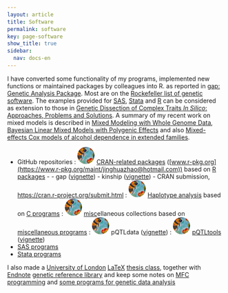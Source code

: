 ```yaml
---
layout: article
title: Software
permalink: software
key: page-software
show_title: true
sidebar:
  nav: docs-en
---
```


I have converted some functionality of my programs, implemented new functions or maintained packages by colleagues into R. as reported in
[gap: Genetic Analysis Package](https://www.jstatsoft.org/article/view/v023i08). Most are on
the [Rockefeller list of genetic software](https://github.com/gaow/genetic-analysis-software). The examples provided for
[SAS](http://en.wikipedia.org/wiki/SAS_System), [Stata](http://en.wikipedia.org/wiki/Stata) and
[R](http://www.r-project.org/) can be considered as extension to those in
[Genetic Dissection of Complex Traits *In Silico*: Approaches, Problems and Solutions](paper/cbio06.pdf).
A summary of my recent work on mixed models is described in [Mixed Modeling with Whole Genome Data](http://www.hindawi.com/journals/jps/2012/485174/),
[Bayesian Linear Mixed Models with Polygenic Effects](https://www.jstatsoft.org/article/view/v085i06) and also
[Mixed-effects Cox models of alcohol dependence in extended families](https://link.springer.com/article/10.1186/1471-2156-6-S1-S127).

- GitHub repositories
  : [![](bees.svg)](https://github.com/jinghuazhao/R) [CRAN-related packages](https://jinghuazhao.github.io/R/) ([www.r-pkg.org](https://www.r-pkg.org/maint/jinghuazhao@hotmail.com)) based on [R packages](r-progs.md)
      -
      - gap ([vignette](https://jinghuazhao.github.io/R/vignettes/gap.html))
      - kinship ([vignette](https://jinghuazhao.github.io/R/vignettes/kinship.pdf))
      - CRAN submission, <https://cran.r-project.org/submit.html>
  : [![](bees.svg)](https://github.com/jinghuazhao/Haplotype-Analysis) [Haplotype analysis](https://jinghuazhao.github.io/Haplotype-Analysis/) based on [C programs](c-progs.md)
  : [![](bees.svg)](https://github.com/jinghuazhao/misc) [misc](https://jinghuazhao.github.io/misc/)ellaneous collections based on [miscellaneous programs](misc-progs.md)
  : [![](bees.svg)](https://github.com/jinghuazhao/pQTLdata) pQTLdata ([vignette](https://jinghuazhao.github.io/R/vignettes/pQTLdata.html))
  : [![](bees.svg)](https://github.com/jinghuazhao/pQTLtools) [pQTLtools](https://jinghuazhao.github.io/pQTLtools/) ([vignette](https://jinghuazhao.github.io/pQTLtools/articles/pQTLtools.html))
- [SAS programs](sas-progs.md)
- [Stata programs](stata-progs.md)

I also made a [University of London](http://www.lon.ac.uk/)
[LaTeX](http://www.ctan.org/) [thesis class](software/ulthesis.zip),
together with [Endnote](http://www.endnote.com/) [genetic reference library](iop/jinghua/refs/genetics.enl)
and keep some notes on [MFC programming](iop/jinghua/winprog/winprog.html) and [some programs for genetic data analysis](software/softlink.html)
